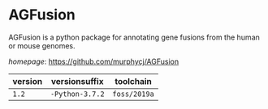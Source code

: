 # AGFusion

AGFusion is a python package for annotating gene fusions  from the human or mouse genomes.

*homepage*: <https://github.com/murphycj/AGFusion>

version | versionsuffix | toolchain
--------|---------------|----------
``1.2`` | ``-Python-3.7.2`` | ``foss/2019a``
